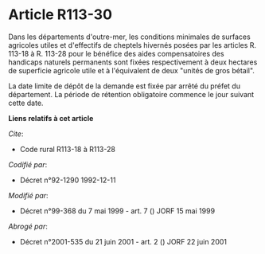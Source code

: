 # Article R113-30

Dans les départements d'outre-mer, les conditions minimales de surfaces agricoles utiles et d'effectifs de cheptels hivernés
posées par les articles R. 113-18 à R. 113-28 pour le bénéfice des aides compensatoires des handicaps naturels permanents
sont fixées respectivement à deux hectares de superficie agricole utile et à l'équivalent de deux "unités de gros bétail".

La date limite de dépôt de la demande est fixée par arrêté du préfet du département. La période de rétention obligatoire
commence le jour suivant cette date.

**Liens relatifs à cet article**

_Cite_:

  - Code rural R113-18 à R113-28

_Codifié par_:

  - Décret n°92-1290 1992-12-11

_Modifié par_:

  - Décret n°99-368 du 7 mai 1999 - art. 7 () JORF 15 mai 1999

_Abrogé par_:

  - Décret n°2001-535 du 21 juin 2001 - art. 2 () JORF 22 juin 2001
